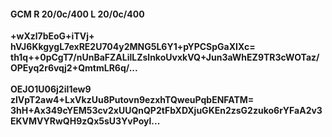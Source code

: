 #### GCM R 20/0c/400 L 20/0c/400
**+wXzl7bEoG+iTVj+**<br/>**hVJ6KkgygL7exRE2U704y2MNG5L6Y1+pYPCSpGaXIXc=**<br/>**th1q++0pCgT7/nUnBaFZALilLZslnkoUvxkVQ+Jun3aWhEZ9TR3cWOTaz/OPEyq2r6vqj2+QmtmLR6q/...**<br/><br/>
**OEJO1U06j2iI1ew9**<br/>**zlVpT2aw4+LxVkzUu8Putovn9ezxhTQweuPqbENFATM=**<br/>**3hH+Ax349cYEM53cv2xUUQnQP2tFbXDXjuGKEn2zsG2zuko6rYFaA2v3EKVMVYRwQH9zQx5sU3YvPoyl...**